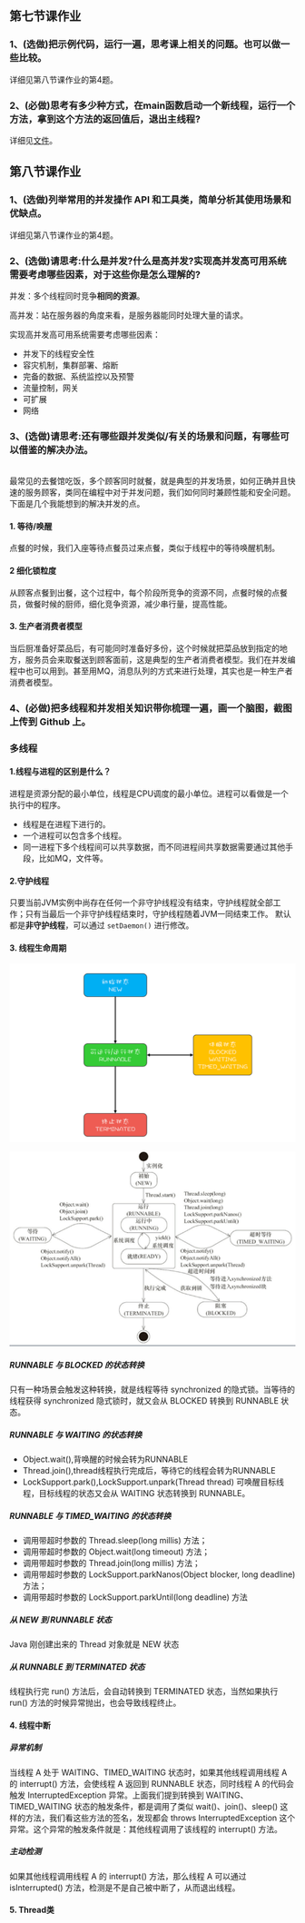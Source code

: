 ## 第七节课作业
### 1、(选做)把示例代码，运行一遍，思考课上相关的问题。也可以做一些比较。 
详细见第八节课作业的第4题。
### 2、(必做)思考有多少种方式，在main函数启动一个新线程，运行一个方法，拿到这个方法的返回值后，退出主线程?

详细见[文件](./src/main/java/io/github/brightloong/conc/)。
## 第八节课作业
### 1、(选做)列举常用的并发操作 API 和工具类，简单分析其使用场景和优缺点。
详细见第八节课作业的第4题。
### 2、(选做)请思考:什么是并发?什么是高并发?实现高并发高可用系统需要考虑哪些因素，对于这些你是怎么理解的?
并发：多个线程同时竞争**相同的资源**。

高并发：站在服务器的角度来看，是服务器能同时处理大量的请求。

实现高并发高可用系统需要考虑哪些因素：

- 并发下的线程安全性
- 容灾机制，集群部署、熔断
- 完备的数据、系统监控以及预警
- 流量控制，网关
- 可扩展
- 网络

### 3、(选做)请思考:还有哪些跟并发类似/有关的场景和问题，有哪些可以借鉴的解决办法。
<br>
最常见的去餐馆吃饭，多个顾客同时就餐，就是典型的并发场景，如何正确并且快速的服务顾客，类同在编程中对于并发问题，我们如何同时兼顾性能和安全问题。
下面是几个我能想到的解决并发的点。

#### 1. 等待/唤醒

点餐的时候，我们入座等待点餐员过来点餐，类似于线程中的等待唤醒机制。

#### 2 细化锁粒度

从顾客点餐到出餐，这个过程中，每个阶段所竞争的资源不同，点餐时候的点餐员，做餐时候的厨师，细化竞争资源，减少串行量，提高性能。

#### 3. 生产者消费者模型

当后厨准备好菜品后，有可能同时准备好多份，这个时候就把菜品放到指定的地方，服务员会来取餐送到顾客面前，这是典型的生产者消费者模型。我们在并发编程中也可以用到。甚至用MQ，消息队列的方式来进行处理，其实也是一种生产者消费者模型。
### 4、(必做)把多线程和并发相关知识带你梳理一遍，画一个脑图，截图上传到 Github 上。

### 多线程
#### 1.线程与进程的区别是什么？
进程是资源分配的最小单位，线程是CPU调度的最小单位。进程可以看做是一个执行中的程序。

- 线程是在进程下进行的。
- 一个进程可以包含多个线程。
- 同一进程下多个线程间可以共享数据，而不同进程间共享数据需要通过其他手段，比如MQ，文件等。

#### 2.守护线程
只要当前JVM实例中尚存在任何一个非守护线程没有结束，守护线程就全部工作；只有当最后一个非守护线程结束时，守护线程随着JVM一同结束工作。
默认都是**非守护线程**，可以通过 `setDaemon()` 进行修改。
#### 3. 线程生命周期
![线程生命周期](./src/main/resources/thread_life.png)

![线程生命周期转换](./src/main/resources/thread_life2.png)
##### RUNNABLE 与 BLOCKED 的状态转换

只有一种场景会触发这种转换，就是线程等待 synchronized 的隐式锁。当等待的线程获得 synchronized 隐式锁时，就又会从 BLOCKED 转换到 RUNNABLE 状态。

##### RUNNABLE 与 WAITING 的状态转换
- Object.wait(),背唤醒的时候会转为RUNNABLE
- Thread.join(),thread线程执行完成后，等待它的线程会转为RUNNABLE
- LockSupport.park(),LockSupport.unpark(Thread thread) 可唤醒目标线程，目标线程的状态又会从 WAITING 状态转换到 RUNNABLE。

##### RUNNABLE 与 TIMED_WAITING 的状态转换
- 调用带超时参数的 Thread.sleep(long millis) 方法；
- 调用带超时参数的 Object.wait(long timeout) 方法；
- 调用带超时参数的 Thread.join(long millis) 方法； 
- 调用带超时参数的 LockSupport.parkNanos(Object blocker, long deadline) 方法；
- 调用带超时参数的 LockSupport.parkUntil(long deadline) 方法

##### 从 NEW 到 RUNNABLE 状态
Java 刚创建出来的 Thread 对象就是 NEW 状态

##### 从 RUNNABLE 到 TERMINATED 状态
线程执行完 run() 方法后，会自动转换到 TERMINATED 状态，当然如果执行 run() 方法的时候异常抛出，也会导致线程终止。

#### 4. 线程中断
##### 异常机制
当线程 A 处于 WAITING、TIMED_WAITING 状态时，如果其他线程调用线程 A 的 interrupt() 方法，会使线程 A 返回到 RUNNABLE 状态，同时线程 A 的代码会触发 InterruptedException 异常。上面我们提到转换到 WAITING、TIMED_WAITING 状态的触发条件，都是调用了类似 wait()、join()、sleep() 这样的方法，我们看这些方法的签名，发现都会 throws InterruptedException 这个异常。这个异常的触发条件就是：其他线程调用了该线程的 interrupt() 方法。
##### 主动检测
如果其他线程调用线程 A 的 interrupt() 方法，那么线程 A 可以通过 isInterrupted() 方法，检测是不是自己被中断了，从而退出线程。

#### 5. Thread类


